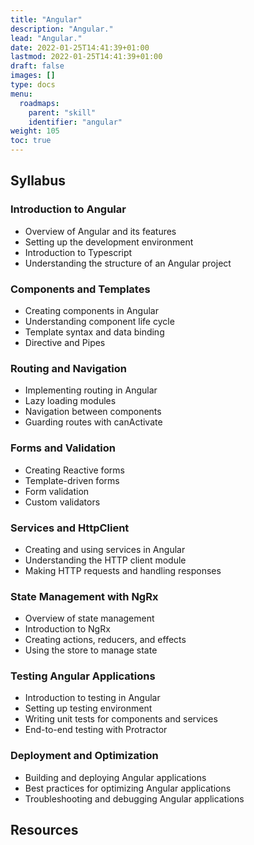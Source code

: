 ```yaml
---
title: "Angular"
description: "Angular."
lead: "Angular."
date: 2022-01-25T14:41:39+01:00
lastmod: 2022-01-25T14:41:39+01:00
draft: false
images: []
type: docs
menu:
  roadmaps:
    parent: "skill"
    identifier: "angular"
weight: 105
toc: true
---
```


## Syllabus

### Introduction to Angular
 - Overview of Angular and its features
 - Setting up the development environment
 - Introduction to Typescript
 - Understanding the structure of an Angular project

### Components and Templates
 - Creating components in Angular
 - Understanding component life cycle
 - Template syntax and data binding
 - Directive and Pipes

### Routing and Navigation
 - Implementing routing in Angular
 - Lazy loading modules
 - Navigation between components
 - Guarding routes with canActivate

### Forms and Validation
 - Creating Reactive forms
 - Template-driven forms
 - Form validation
 - Custom validators

### Services and HttpClient
 - Creating and using services in Angular
 - Understanding the HTTP client module
 - Making HTTP requests and handling responses

### State Management with NgRx
 - Overview of state management
 - Introduction to NgRx
 - Creating actions, reducers, and effects
 - Using the store to manage state

### Testing Angular Applications
 - Introduction to testing in Angular
 - Setting up testing environment
 - Writing unit tests for components and services
 - End-to-end testing with Protractor

### Deployment and Optimization
 - Building and deploying Angular applications
 - Best practices for optimizing Angular applications
 - Troubleshooting and debugging Angular applications

## Resources